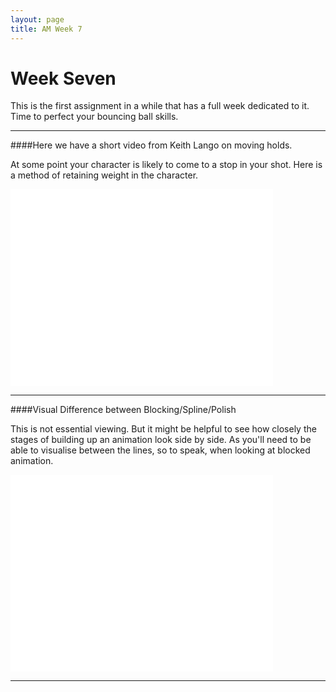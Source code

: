 ```yaml
---
layout: page
title: AM Week 7
---
```


# Week Seven

This is the first assignment in a while that has a full week dedicated to it. Time to perfect your bouncing ball skills.

----

####Here we have a short video from Keith Lango on moving holds.

At some point your character is likely to come to a stop in your shot. Here is a method of retaining weight in the character.

<div class="js-video [vimeo, widescreen]"><iframe width="420" height="315" src="//www.youtube-nocookie.com/embed/4tH21VQmgFw?rel=0" frameborder="0" allowfullscreen></iframe></div>

----

####Visual Difference between Blocking/Spline/Polish

This is not essential viewing. But it might be helpful to see how closely the stages of building up an animation look side by side. As you'll need to be able to visualise between the lines, so to speak, when looking at blocked animation.

<div class="js-video [vimeo, widescreen]"><iframe width="420" height="315" src="//www.youtube-nocookie.com/embed/cnvMPDPwjGY?rel=0" frameborder="0" allowfullscreen></iframe></div>

----